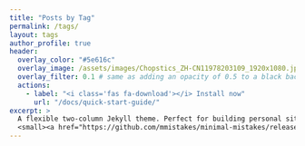 ```yaml
---
title: "Posts by Tag"
permalink: /tags/
layout: tags
author_profile: true
header:
  overlay_color: "#5e616c"
  overlay_image: /assets/images/Chopstics_ZH-CN11978203109_1920x1080.jpg
  overlay_filter: 0.1 # same as adding an opacity of 0.5 to a black background
  actions:
    - label: "<i class='fas fa-download'></i> Install now"
      url: "/docs/quick-start-guide/"
excerpt: >
  A flexible two-column Jekyll theme. Perfect for building personal sites, blogs, and portfolios.<br />
  <small><a href="https://github.com/mmistakes/minimal-mistakes/releases/tag/4.17.2">Latest release v4.17.2</a></small>
---
```

